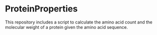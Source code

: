 # ProteinProperties
This repository includes a script to calculate the amino acid count and the molecular weight of a protein given the amino acid sequence.
